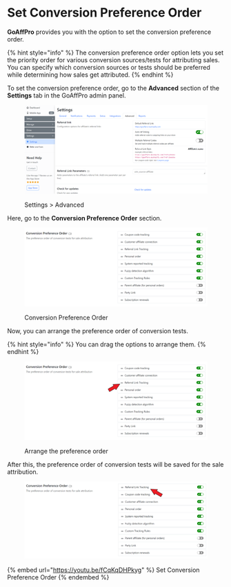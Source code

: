 # Set Conversion Preference Order

**GoAffPro** provides you with the option to set the conversion preference order.

{% hint style="info" %}
The conversion preference order option lets you set the priority order for various conversion sources/tests for attributing sales. You can specify which conversion sources or tests should be preferred while determining how sales get attributed.
{% endhint %}

To set the conversion preference order, go to the **Advanced** section of the **Settings** tab in the GoAffPro admin panel.

<figure><img src="../../../.gitbook/assets/image (3608).png" alt=""><figcaption><p>Settings > Advanced</p></figcaption></figure>

Here, go to the **Conversion Preference Order** section.

<figure><img src="../../../.gitbook/assets/image (30).png" alt=""><figcaption><p>Conversion Preference Order</p></figcaption></figure>

Now, you can arrange the preference order of conversion tests.

{% hint style="info" %}
You can drag the options to arrange them.
{% endhint %}

<figure><img src="../../../.gitbook/assets/Screenshot 2024-09-24 003554.png" alt=""><figcaption><p>Arrange the preference order</p></figcaption></figure>

After this, the preference order of conversion tests will be saved for the sale attribution.

<figure><img src="../../../.gitbook/assets/Screenshot 2024-09-24 0023846.png" alt=""><figcaption></figcaption></figure>

{% embed url="https://youtu.be/fCqKqDHPkyg" %}
Set Conversion Preference Order
{% endembed %}
